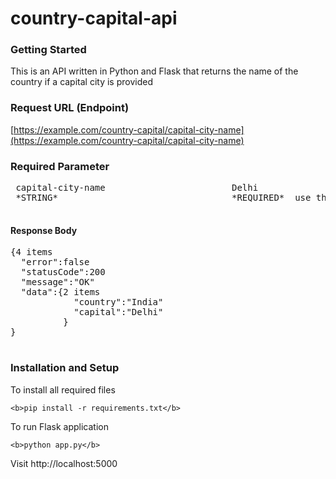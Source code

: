 # country-capital-api

### Getting Started

 This is an API written in Python and Flask that returns the name of the country if a capital city is provided
 
### Request URL (Endpoint)
 
[https://example.com/country-capital/capital-city-name](https://example.com/country-capital/capital-city-name)
  
### Required Parameter

 <pre>
 capital-city-name                        Delhi
 *STRING*                                 *REQUIRED*  use this parameter when searching for a country
 </pre>
 
#### Response Body
 
 <pre>
{4 items
  "error":false
  "statusCode":200
  "message":"OK"
  "data":{2 items
            "country":"India"
            "capital":"Delhi"
          }
}
 </pre>
 
 ### Installation and Setup
 
 To install all required files
 
 ``` <b>pip install -r requirements.txt</b> ```

To run Flask application

``` <b>python app.py</b> ```

Visit http://localhost:5000
